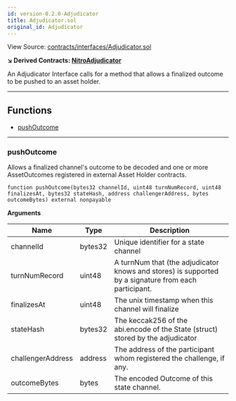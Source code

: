```yaml
---
id: version-0.2.0-Adjudicator
title: Adjudicator.sol
original_id: Adjudicator
---
```


View Source: [contracts/interfaces/Adjudicator.sol](https://github.com/statechannels/monorepo/tree/master/packages/nitro-protocol/contracts/interfaces/Adjudicator.sol)

**↘ Derived Contracts: [NitroAdjudicator](NitroAdjudicator.md)**

An Adjudicator Interface calls for a method that allows a finalized outcome to be pushed to an asset holder.

---

## Functions

- [pushOutcome](#pushoutcome)

---

### pushOutcome

Allows a finalized channel's outcome to be decoded and one or more AssetOutcomes registered in external Asset Holder contracts.

```solidity
function pushOutcome(bytes32 channelId, uint48 turnNumRecord, uint48 finalizesAt, bytes32 stateHash, address challengerAddress, bytes outcomeBytes) external nonpayable
```

**Arguments**

| Name        | Type           | Description  |
| ------------- |------------- | -----|
| channelId | bytes32 | Unique identifier for a state channel | 
| turnNumRecord | uint48 | A turnNum that (the adjudicator knows and stores) is supported by a signature from each participant. | 
| finalizesAt | uint48 | The unix timestamp when this channel will finalize | 
| stateHash | bytes32 | The keccak256 of the abi.encode of the State (struct) stored by the adjudicator | 
| challengerAddress | address | The address of the participant whom registered the challenge, if any. | 
| outcomeBytes | bytes | The encoded Outcome of this state channel. | 

